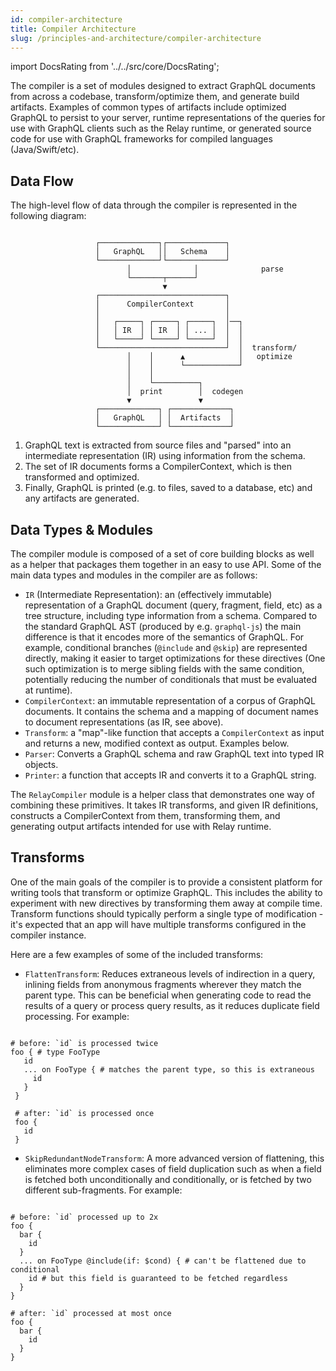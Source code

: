 ```yaml
---
id: compiler-architecture
title: Compiler Architecture
slug: /principles-and-architecture/compiler-architecture
---
```


import DocsRating from '../../src/core/DocsRating';

The compiler is a set of modules designed to extract GraphQL documents from across a codebase, transform/optimize them, and generate build artifacts. Examples of common types of artifacts include optimized GraphQL to persist to your server, runtime representations of the queries for use with GraphQL clients such as the Relay runtime, or generated source code for use with GraphQL frameworks for compiled languages (Java/Swift/etc).

## Data Flow

The high-level flow of data through the compiler is represented in the following diagram:

```

                   ┌─────────────┐┌─────────────┐
                   │   GraphQL   ││   Schema    │
                   └─────────────┘└─────────────┘
                          │              │              parse
                          └───────┬──────┘
                                  ▼
                   ┌────────────────────────────┐
                   │      CompilerContext       │
                   │                            │
                   │   ┌─────┐ ┌─────┐ ┌─────┐  │──┐
                   │   │ IR  │ │ IR  │ │ ... │  │  │
                   │   └─────┘ └─────┘ └─────┘  │  │
                   └────────────────────────────┘  │  transform/
                          │    │      ▲            │   optimize
                          │    │      └────────────┘
                          │    │
                          │    └──────────┐
                          │  print        │  codegen
                          ▼               ▼
                   ┌─────────────┐ ┌─────────────┐
                   │   GraphQL   │ │  Artifacts  │
                   └─────────────┘ └─────────────┘

```

1.  GraphQL text is extracted from source files and "parsed" into an intermediate representation (IR) using information from the schema.
2.  The set of IR documents forms a CompilerContext, which is then transformed and optimized.
3.  Finally, GraphQL is printed (e.g. to files, saved to a database, etc) and any artifacts are generated.

## Data Types & Modules

The compiler module is composed of a set of core building blocks as well as a helper that packages them together in an easy to use API. Some of the main data types and modules in the compiler are as follows:

-   `IR` (Intermediate Representation): an (effectively immutable) representation of a GraphQL document (query, fragment, field, etc) as a tree structure, including type information from a schema. Compared to the standard GraphQL AST (produced by e.g. `graphql-js`) the main difference is that it encodes more of the semantics of GraphQL. For example, conditional branches (`@include` and `@skip`) are represented directly, making it easier to target optimizations for these directives (One such optimization is to merge sibling fields with the same condition, potentially reducing the number of conditionals that must be evaluated at runtime).
-   `CompilerContext`: an immutable representation of a corpus of GraphQL documents. It contains the schema and a mapping of document names to document representations (as IR, see above).
-   `Transform`: a "map"-like function that accepts a `CompilerContext` as input and returns a new, modified context as output. Examples below.
-   `Parser`: Converts a GraphQL schema and raw GraphQL text into typed IR objects.
-   `Printer`: a function that accepts IR and converts it to a GraphQL string.

The `RelayCompiler` module is a helper class that demonstrates one way of combining these primitives. It takes IR transforms, and given IR definitions, constructs a CompilerContext from them, transforming them, and generating output artifacts intended for use with Relay runtime.

## Transforms

One of the main goals of the compiler is to provide a consistent platform for writing tools that transform or optimize GraphQL. This includes the ability to experiment with new directives by transforming them away at compile time. Transform functions should typically perform a single type of modification - it's expected that an app will have multiple transforms configured in the compiler instance.

Here are a few examples of some of the included transforms:

-   `FlattenTransform`: Reduces extraneous levels of indirection in a query, inlining fields from anonymous fragments wherever they match the parent type. This can be beneficial when generating code to read the results of a query or process query results, as it reduces duplicate field processing. For example:

```

# before: `id` is processed twice
foo { # type FooType
   id
   ... on FooType { # matches the parent type, so this is extraneous
     id
   }
 }

 # after: `id` is processed once
 foo {
   id
 }

```

-   `SkipRedundantNodeTransform`: A more advanced version of flattening, this eliminates more complex cases of field duplication such as when a field is fetched both unconditionally and conditionally, or is fetched by two different sub-fragments. For example:

```

# before: `id` processed up to 2x
foo {
  bar {
    id
  }
  ... on FooType @include(if: $cond) { # can't be flattened due to conditional
    id # but this field is guaranteed to be fetched regardless
  }
}

# after: `id` processed at most once
foo {
  bar {
    id
  }
}

```

<DocsRating />

